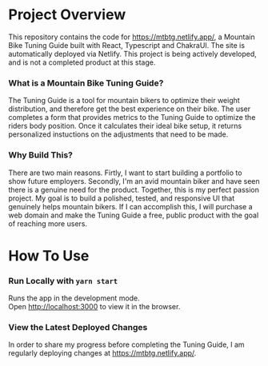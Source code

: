 # Project Overview

This repository contains the code for https://mtbtg.netlify.app/,
a Mountain Bike Tuning Guide built with React, Typescript and ChakraUI.
The site is automatically deployed via Netlify. This project is being
actively developed, and is not a completed product at this stage.


### What is a Mountain Bike Tuning Guide?

The Tuning Guide is a tool for mountain bikers to optimize their weight
distribution, and therefore get the best experience on their bike.
The user completes a form that provides metrics to the Tuning Guide to
optimize the riders body position. Once it calculates their ideal bike
setup, it returns personalized instuctions on the adjustments that need 
to be made. 


### Why Build This?

There are two main reasons. Firtly, I want to start building a portfolio to
show future employers. Secondly, I'm an avid mountain biker and have seen there
is a genuine need for the product. Together, this is my perfect passion project.
My goal is to build a polished, tested, and responsive UI that genuinely helps mountain
bikers. If I can accomplish this, I will purchase a web domain and make the
Tuning Guide a free, public product with the goal of reaching more users.


# How To Use

### Run Locally with `yarn start`

Runs the app in the development mode.<br /> Open
[http://localhost:3000](http://localhost:3000) to view it in the browser.


### View the Latest Deployed Changes

In order to share my progress before completing the Tuning Guide, I am
regularly deploying changes at https://mtbtg.netlify.app/.
